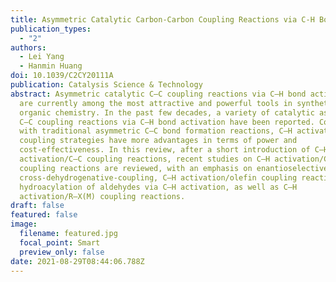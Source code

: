 ```yaml
---
title: Asymmetric Catalytic Carbon-Carbon Coupling Reactions via C-H Bond Activation
publication_types:
  - "2"
authors:
  - Lei Yang
  - Hanmin Huang
doi: 10.1039/C2CY20111A
publication: Catalysis Science & Technology
abstract: Asymmetric catalytic C–C coupling reactions via C–H bond activation
  are currently among the most attractive and powerful tools in synthetic
  organic chemistry. In the past few decades, a variety of catalytic asymmetric
  C–C coupling reactions via C–H bond activation have been reported. Compared
  with traditional asymmetric C–C bond formation reactions, C–H activation/C–C
  coupling strategies have more advantages in terms of power and
  cost-effectiveness. In this review, after a short introduction of C–H
  activation/C–C coupling reactions, recent studies on C–H activation/C–C
  coupling reactions are reviewed, with an emphasis on enantioselective
  cross-dehydrogenative-coupling, C–H activation/olefin coupling reactions,
  hydroacylation of aldehydes via C–H activation, as well as C–H
  activation/R–X(M) coupling reactions.
draft: false
featured: false
image:
  filename: featured.jpg
  focal_point: Smart
  preview_only: false
date: 2021-08-29T08:44:06.788Z
---
```

